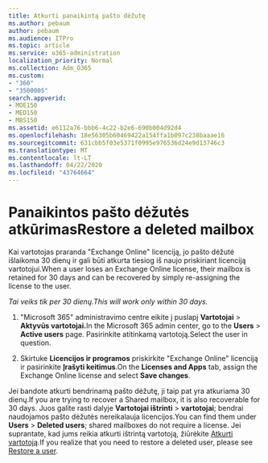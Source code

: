 ```yaml
---
title: Atkurti panaikintą pašto dėžutę
ms.author: pebaum
author: pebaum
ms.audience: ITPro
ms.topic: article
ms.service: o365-administration
localization_priority: Normal
ms.collection: Adm_O365
ms.custom:
- "360"
- "3500005"
search.appverid:
- MOE150
- MED150
- MBS150
ms.assetid: e6112a76-bbb6-4c22-b2e6-690b004d92d4
ms.openlocfilehash: 18e56305b60469422a154ffa1b097c238baaae16
ms.sourcegitcommit: 631cbb5f03e5371f0995e976536d24e9d13746c3
ms.translationtype: MT
ms.contentlocale: lt-LT
ms.lasthandoff: 04/22/2020
ms.locfileid: "43764664"
---
```

# <a name="restore-a-deleted-mailbox"></a><span data-ttu-id="0358c-102">Panaikintos pašto dėžutės atkūrimas</span><span class="sxs-lookup"><span data-stu-id="0358c-102">Restore a deleted mailbox</span></span>

<span data-ttu-id="0358c-103">Kai vartotojas praranda "Exchange Online" licenciją, jo pašto dėžutė išlaikoma 30 dienų ir gali būti atkurta tiesiog iš naujo priskiriant licenciją vartotojui.</span><span class="sxs-lookup"><span data-stu-id="0358c-103">When a user loses an Exchange Online license, their mailbox is retained for 30 days and can be recovered by simply re-assigning the license to the user.</span></span>
  
 <span data-ttu-id="0358c-104">*Tai veiks tik per 30 dienų.*</span><span class="sxs-lookup"><span data-stu-id="0358c-104">*This will work only within 30 days.*</span></span>  
  
1. <span data-ttu-id="0358c-105">"Microsoft 365" administravimo centre eikite į puslapį **Vartotojai** \> **Aktyvūs vartotojai.**</span><span class="sxs-lookup"><span data-stu-id="0358c-105">In the Microsoft 365 admin center, go to the **Users** \> **Active users** page.</span></span> <span data-ttu-id="0358c-106">Pasirinkite atitinkamą vartotoją.</span><span class="sxs-lookup"><span data-stu-id="0358c-106">Select the user in question.</span></span>

2. <span data-ttu-id="0358c-107">Skirtuke **Licencijos ir programos** priskirkite "Exchange Online" licenciją ir pasirinkite **Įrašyti keitimus**.</span><span class="sxs-lookup"><span data-stu-id="0358c-107">On the **Licenses and Apps** tab, assign the Exchange Online license and select **Save changes**.</span></span>

<span data-ttu-id="0358c-108">Jei bandote atkurti bendrinamą pašto dėžutę, ji taip pat yra atkuriama 30 dienų.</span><span class="sxs-lookup"><span data-stu-id="0358c-108">If you are trying to recover a Shared mailbox, it is also recoverable for 30 days.</span></span> <span data-ttu-id="0358c-109">Juos galite rasti dalyje **Vartotojai ištrinti** \> **vartotojai**; bendrai naudojamos pašto dėžutės nereikalauja licencijos.</span><span class="sxs-lookup"><span data-stu-id="0358c-109">You can find them under **Users** \> **Deleted users**; shared mailboxes do not require a license.</span></span> <span data-ttu-id="0358c-110">Jei suprantate, kad jums reikia atkurti ištrintą vartotoją, žiūrėkite [Atkurti vartotoją](https://docs.microsoft.com/office365/admin/add-users/restore-user).</span><span class="sxs-lookup"><span data-stu-id="0358c-110">If you realize that you need to restore a deleted user, please see [Restore a user](https://docs.microsoft.com/office365/admin/add-users/restore-user).</span></span>
  